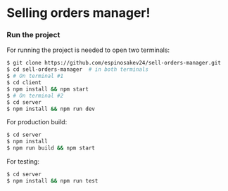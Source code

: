 # Selling orders manager!


### Run the project
For running the project is needed to open two terminals:
```sh
$ git clone https://github.com/espinosakev24/sell-orders-manager.git
$ cd sell-orders-manager  # in both terminals
$ # On terminal #1
$ cd client
$ npm install && npm start
$ # On terminal #2
$ cd server
$ npm install && npm run dev
```
For production build:
```sh
$ cd server
$ npm install
$ npm run build && npm start
```
For testing:
```sh
$ cd server
$ npm install && npm run test
```
